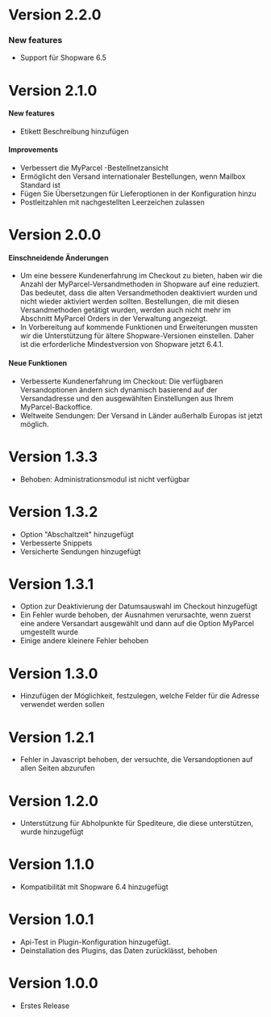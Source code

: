 # Version 2.2.0

### New features
- Support für Shopware 6.5

# Version 2.1.0

#### New features
- Etikett Beschreibung hinzufügen

#### Improvements
- Verbessert die MyParcel -Bestellnetzansicht
- Ermöglicht den Versand internationaler Bestellungen, wenn Mailbox Standard ist
- Fügen Sie Übersetzungen für Lieferoptionen in der Konfiguration hinzu
- Postleitzahlen mit nachgestellten Leerzeichen zulassen

# Version 2.0.0

#### Einschneidende Änderungen
- Um eine bessere Kundenerfahrung im Checkout zu bieten, haben wir die Anzahl der MyParcel-Versandmethoden in Shopware auf eine reduziert. Das bedeutet, dass die alten Versandmethoden deaktiviert wurden und nicht wieder aktiviert werden sollten. Bestellungen, die mit diesen Versandmethoden getätigt wurden, werden auch nicht mehr im Abschnitt MyParcel Orders in der Verwaltung angezeigt.
- In Vorbereitung auf kommende Funktionen und Erweiterungen mussten wir die Unterstützung für ältere Shopware-Versionen einstellen. Daher ist die erforderliche Mindestversion von Shopware jetzt 6.4.1.

#### Neue Funktionen
- Verbesserte Kundenerfahrung im Checkout: Die verfügbaren Versandoptionen ändern sich dynamisch basierend auf der Versandadresse und den ausgewählten Einstellungen aus Ihrem MyParcel-Backoffice.
- Weltweite Sendungen: Der Versand in Länder außerhalb Europas ist jetzt möglich.

# Version 1.3.3
- Behoben: Administrationsmodul ist nicht verfügbar

# Version 1.3.2
- Option "Abschaltzeit" hinzugefügt
- Verbesserte Snippets
- Versicherte Sendungen hinzugefügt

# Version 1.3.1
- Option zur Deaktivierung der Datumsauswahl im Checkout hinzugefügt
- Ein Fehler wurde behoben, der Ausnahmen verursachte, wenn zuerst eine andere Versandart ausgewählt und dann auf die Option MyParcel umgestellt wurde
- Einige andere kleinere Fehler behoben

# Version 1.3.0
- Hinzufügen der Möglichkeit, festzulegen, welche Felder für die Adresse verwendet werden sollen

# Version 1.2.1
- Fehler in Javascript behoben, der versuchte, die Versandoptionen auf allen Seiten abzurufen

# Version 1.2.0
- Unterstützung für Abholpunkte für Spediteure, die diese unterstützen, wurde hinzugefügt

# Version 1.1.0
- Kompatibilität mit Shopware 6.4 hinzugefügt

# Version 1.0.1
- Api-Test in Plugin-Konfiguration hinzugefügt.
- Deinstallation des Plugins, das Daten zurücklässt, behoben

# Version 1.0.0
- Erstes Release
